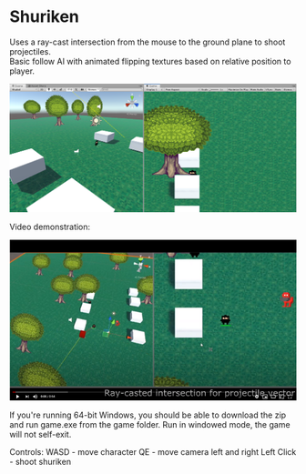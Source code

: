 # Shuriken

Uses a ray-cast intersection from the mouse to the ground plane to shoot projectiles. <br />
Basic follow AI with animated flipping textures based on relative position to player. <br />


![](images/unityProject1.png)

Video demonstration:

[![Check out the project!](images/youtubeImage.png)](https://www.youtube.com/watch?v=rVmZBdpPIP8&feature=youtu.be)

If you're running 64-bit Windows, you should be able to download the zip and run game.exe from the game folder.
Run in windowed mode, the game will not self-exit. 

Controls:
WASD        - move character
QE          - move camera left and right
Left Click  - shoot shuriken 
